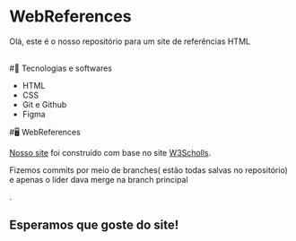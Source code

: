 # WebReferences
<p>Olá, este é o nosso repositório para um site de referências HTML</p>
<br>
#🤖 Tecnologias e softwares
<uL>
  <li>HTML</li>
  <li>CSS</li>
  <li>Git e Github</li>
  <li>Figma</li>
</ul>
#🖥️ WebReferences
<p><a href="https://guoliveira0.github.io/WebReferences/">Nosso site</a> foi construído com  base no site <a href="https://www.w3schools.com/">W3Scholls</a>.
<p> Fizemos commits por meio de branches( estão todas salvas no repositório) e apenas o líder dava merge na branch principal</p>.
<h2>Esperamos que goste do site!</h2>  
  
